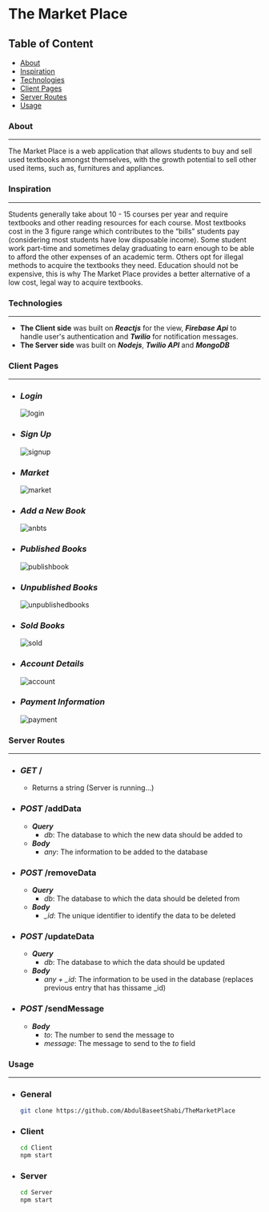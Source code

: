 # The Market Place
## Table of Content 
 - [About](#about)
 - [Inspiration](#inspiration)
 - [Technologies](#technologies)
 - [Client Pages](#client-pages)
 - [Server Routes](#server-routes) 
 - [Usage](#usage)

### About
---
The Market Place is a web application that allows students to buy and sell used textbooks amongst themselves, with the growth potential to sell other used items, such as, furnitures and appliances.

### Inspiration 
---
Students generally take about 10 - 15 courses per year and require textbooks and other reading resources for each course. Most textbooks cost in the 3 figure range which contributes to the “bills” students pay (considering most students have low disposable income). Some student work part-time and sometimes delay graduating to earn enough to be able to afford the other expenses of an academic term. Others opt for illegal methods to acquire the textbooks they need. Education should not be expensive, this is why The Market Place provides a better alternative of a low cost, legal way to acquire textbooks.

### Technologies 
---
- **The Client side** was built on ***Reactjs*** for the view, ***Firebase Api*** to handle user's authentication and ***Twilio*** for notification messages.
- **The Server side** was built on ***Nodejs***, ***Twilio API*** and ***MongoDB***

### Client Pages 
--- 
- ### *Login* 
  ![login](https://user-images.githubusercontent.com/44884500/169718376-9d69be77-50c0-4eea-b387-180741d86365.jpg)
- ### *Sign Up*
  ![signup](https://user-images.githubusercontent.com/44884500/169718462-f282ca39-c204-4b95-88b5-7f821f27f210.jpg)
- ### *Market*
  ![market](https://user-images.githubusercontent.com/44884500/169718865-df033b68-58b2-44e3-8030-1fff501f32c8.jpg)
- ### *Add a New Book*
  ![anbts](https://user-images.githubusercontent.com/44884500/169718987-a216b0ac-8706-48b3-812f-4120e60fd911.jpg)
- ### *Published Books*
  ![publishbook](https://user-images.githubusercontent.com/44884500/169718977-834b15fb-33cd-4806-8568-165815cde33e.jpg)
- ### *Unpublished Books*
  ![unpublishedbooks](https://user-images.githubusercontent.com/44884500/169719017-fe2c8c12-4bb6-4857-9baa-a4a90562bb0a.jpg)
- ### *Sold Books*
  ![sold](https://user-images.githubusercontent.com/44884500/169719032-dd43ca9d-2b54-4e88-8715-918531053d13.jpg)
- ### *Account Details* 
  ![account](https://user-images.githubusercontent.com/44884500/169719044-efe89dd4-6cc0-419a-aad1-1a588970b0ac.jpg)
- ### *Payment Information*
  ![payment](https://user-images.githubusercontent.com/44884500/169719055-8467d82f-f866-4f08-857a-28edfca93526.jpg)

### Server Routes
--- 
- ### *GET* /
	- Returns a string (Server is running...)  

- ### *POST* /addData
	- ***Query***
		- *db*: The database to which the new data should be added to
	- ***Body*** 
		- *any*: The information to be added to the database

- ### *POST* /removeData
	- ***Query***
		- *db*: The database to which the data should be deleted from
	- ***Body*** 
		- *_id*: The unique identifier to identify the data to be deleted 

- ### *POST* /updateData
	- ***Query***
		- *db*: The database to which the data should be updated
	- ***Body*** 
		- *any + _id*: The information to be used in the database (replaces previous entry that has thissame _id)
		
- ### *POST* /sendMessage
	- ***Body*** 
		- *to*: The number to send the message to
		- *message*: The message to send to the *to* field

### Usage
---
   - ### General
      ```sh
      git clone https://github.com/AbdulBaseetShabi/TheMarketPlace
      ```
   - ### Client 
     ```sh
     cd Client
     npm start
     ```
   - ### Server 
     ```sh
     cd Server
     npm start
     ```
